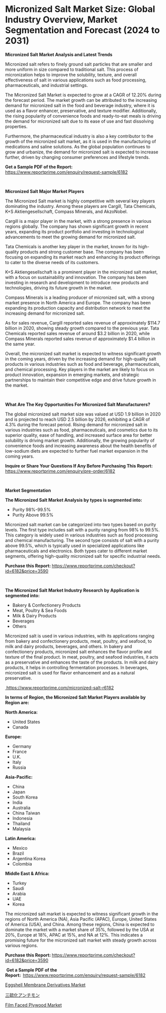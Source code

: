 <p><h1>Micronized Salt Market Size: Global Industry Overview, Market Segmentation and Forecast (2024 to 2031)</h1></p><p><strong>Micronized Salt Market Analysis and Latest Trends</strong></p>
<p><p>Micronized salt refers to finely ground salt particles that are smaller and more uniform in size compared to traditional salt. This process of micronization helps to improve the solubility, texture, and overall effectiveness of salt in various applications such as food processing, pharmaceuticals, and industrial settings.</p><p>The Micronized Salt Market is expected to grow at a CAGR of 12.20% during the forecast period. The market growth can be attributed to the increasing demand for micronized salt in the food and beverage industry, where it is used as a flavor enhancer, preservative, and texture modifier. Additionally, the rising popularity of convenience foods and ready-to-eat meals is driving the demand for micronized salt due to its ease of use and fast dissolving properties.</p><p>Furthermore, the pharmaceutical industry is also a key contributor to the growth of the micronized salt market, as it is used in the manufacturing of medications and saline solutions. As the global population continues to grow and urbanize, the demand for micronized salt is expected to increase further, driven by changing consumer preferences and lifestyle trends.</p></p>
<p><strong>Get a Sample PDF of the Report:&nbsp;</strong> <a href="https://www.reportprime.com/enquiry/request-sample/6182">https://www.reportprime.com/enquiry/request-sample/6182</a></p>
<p>&nbsp;</p>
<p><strong>Micronized Salt Major Market Players</strong></p>
<p><p>The Micronized Salt market is highly competitive with several key players dominating the industry. Among these players are Cargill, Tata Chemicals, K+S Aktiengesellschaft, Compass Minerals, and AkzoNobel.</p><p>Cargill is a major player in the market, with a strong presence in various regions globally. The company has shown significant growth in recent years, expanding its product portfolio and investing in technological advancements to meet the growing demand for micronized salt.</p><p>Tata Chemicals is another key player in the market, known for its high-quality products and strong customer base. The company has been focusing on expanding its market reach and enhancing its product offerings to cater to the diverse needs of its customers.</p><p>K+S Aktiengesellschaft is a prominent player in the micronized salt market, with a focus on sustainability and innovation. The company has been investing in research and development to introduce new products and technologies, driving its future growth in the market.</p><p>Compass Minerals is a leading producer of micronized salt, with a strong market presence in North America and Europe. The company has been expanding its production capacity and distribution network to meet the increasing demand for micronized salt.</p><p>As for sales revenue, Cargill reported sales revenue of approximately $114.7 billion in 2020, showing steady growth compared to the previous year. Tata Chemicals reported sales revenue of around $3.2 billion in 2020, while Compass Minerals reported sales revenue of approximately $1.4 billion in the same year.</p><p>Overall, the micronized salt market is expected to witness significant growth in the coming years, driven by the increasing demand for high-quality salt products in various industries such as food and beverage, pharmaceuticals, and chemical processing. Key players in the market are likely to focus on product innovation, expansion in emerging markets, and strategic partnerships to maintain their competitive edge and drive future growth in the market.</p></p>
<p>&nbsp;</p>
<p><strong>What Are The Key Opportunities For Micronized Salt Manufacturers?</strong></p>
<p><p>The global micronized salt market size was valued at USD 1.9 billion in 2020 and is projected to reach USD 2.5 billion by 2026, exhibiting a CAGR of 4.3% during the forecast period. Rising demand for micronized salt in various industries such as food, pharmaceuticals, and cosmetics due to its superior quality, ease of handling, and increased surface area for better solubility is driving market growth. Additionally, the growing popularity of convenience foods and increasing awareness about the health benefits of low-sodium diets are expected to further fuel market expansion in the coming years.</p></p>
<p><strong>Inquire or Share Your Questions If Any Before Purchasing This Report:</strong> <a href="https://www.reportprime.com/enquiry/pre-order/6182">https://www.reportprime.com/enquiry/pre-order/6182</a></p>
<p>&nbsp;</p>
<p><strong>Market Segmentation</strong></p>
<p><strong>The Micronized Salt Market Analysis by types is segmented into:</strong></p>
<p><ul><li>Purity 98%-99.5%</li><li>Purity Above 99.5%</li></ul></p>
<p><p>Micronized salt market can be categorized into two types based on purity levels. The first type includes salt with a purity ranging from 98% to 99.5%. This category is widely used in various industries such as food processing and chemical manufacturing. The second type consists of salt with a purity above 99.5%, which is typically used in specialized applications like pharmaceuticals and electronics. Both types cater to different market segments, offering high-quality micronized salt for specific industrial needs.</p></p>
<p><strong>Purchase this Report:&nbsp;</strong><a href="https://www.reportprime.com/checkout?id=6182&price=3590">https://www.reportprime.com/checkout?id=6182&price=3590</a></p>
<p>&nbsp;</p>
<p><strong>The Micronized Salt Market Industry Research by Application is segmented into:</strong></p>
<p><ul><li>Bakery & Confectionery Products</li><li>Meat, Poultry & Sea Foods</li><li>Milk & Dairy Products</li><li>Beverages</li><li>Others</li></ul></p>
<p><p>Micronized salt is used in various industries, with its applications ranging from bakery and confectionery products, meat, poultry, and seafood, to milk and dairy products, beverages, and others. In bakery and confectionery products, micronized salt enhances the flavor profile and texture of the final product. In meat, poultry, and seafood industries, it acts as a preservative and enhances the taste of the products. In milk and dairy products, it helps in controlling fermentation processes. In beverages, micronized salt is used for flavor enhancement and as a natural preservative.</p></p>
<p><a href="https://www.reportprime.com/micronized-salt-r6182">&nbsp;https://www.reportprime.com/micronized-salt-r6182</a></p>
<p><strong>In terms of Region, the Micronized Salt Market Players available by Region are:</strong></p>
<p>
    <p> <strong> North America: </strong>
        <ul>
            <li>United States</li>
            <li>Canada</li>
        </ul>
        </p> 
    <p> <strong> Europe: </strong>
        <ul>
            <li>Germany</li>
            <li>France</li>
            <li>U.K.</li>
            <li>Italy</li>
            <li>Russia</li>
        </ul>
        </p> 
    <p> <strong> Asia-Pacific: </strong>
        <ul>
            <li>China</li>
            <li>Japan</li>
            <li>South Korea</li>
            <li>India</li>
            <li>Australia</li>
            <li>China Taiwan</li>
            <li>Indonesia</li>
            <li>Thailand</li>
            <li>Malaysia</li>
        </ul>
        </p> 
    <p> <strong> Latin America: </strong>
        <ul>
            <li>Mexico</li>
            <li>Brazil</li>
            <li>Argentina Korea</li>
            <li>Colombia</li>
        </ul>
        </p> 
    <p> <strong> Middle East & Africa: </strong>
        <ul>
            <li>Turkey</li>
            <li>Saudi</li>
            <li>Arabia</li>
            <li>UAE</li>
            <li>Korea</li>
        </ul>
    </p>
    </p>
<p><p>The micronized salt market is expected to witness significant growth in the regions of North America (NA), Asia Pacific (APAC), Europe, United States of America (USA), and China. Among these regions, China is expected to dominate the market with a market share of 35%, followed by the USA at 20%, Europe at 18%, APAC at 15%, and NA at 12%. This indicates a promising future for the micronized salt market with steady growth across various regions.</p></p>
<p><strong>Purchase this Report: </strong><a href="https://www.reportprime.com/checkout?id=6182&price=3590">https://www.reportprime.com/checkout?id=6182&price=3590</a></p>
<p>&nbsp;<strong>Get a Sample PDF of the Report:&nbsp;&nbsp;</strong><a href="https://www.reportprime.com/enquiry/request-sample/6182">https://www.reportprime.com/enquiry/request-sample/6182</a></p>
<p><strong></strong></p>
<p><p><a href="https://www.linkedin.com/pulse/eggshell-membrane-derivatives-market-size-2024-2031-global-qns6f?trackingId=rdHv33ic5GCPPxgahzU5MQ%3D%3D">Eggshell Membrane Derivatives Market</a></p><p><a href="https://medium.com/@jackrichards5445/%E3%82%A2%E3%83%B3%E3%83%81%E3%83%A2%E3%83%B3%E4%B8%89%E7%A1%AB%E5%8C%96%E7%89%A9%E5%B8%82%E5%A0%B4%E3%81%AE%E8%A6%8B%E9%80%9A%E3%81%97-%E5%B8%82%E5%A0%B4%E5%8B%95%E5%90%91-%E6%88%90%E9%95%B7-2024%E5%B9%B4%E3%81%8B%E3%82%892031%E5%B9%B4%E3%81%BE%E3%81%A7%E3%81%AE%E4%BA%88%E6%B8%AC-796229e2ff2e">三硫化アンチモン</a></p><p><a href="https://www.linkedin.com/pulse/film-faced-plywood-market-size-global-industry-overview-segmentation-ykhlf?trackingId=shW2pwAdvrhaAk3KstC96w%3D%3D">Film Faced Plywood Market</a></p></p>